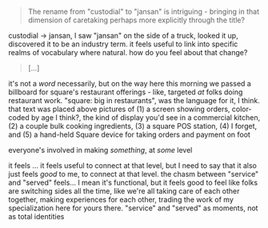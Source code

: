 > The rename from "custodial" to "jansan" is intriguing - bringing in that dimension of caretaking perhaps more explicitly through the title?

custodial -> jansan, I saw "jansan" on the side of a truck, looked it up, discovered it to be an industry term. it feels useful to link into specific realms of vocabulary where natural. how do you feel about that change?

> [...]

it's not a *word* necessarily, but on the way here this morning we passed a billboard for square's restaurant offerings - like, targeted *at* folks doing restaurant work. "square: big in restaurants", was the language for it, I think. that text was placed above pictures of (1) a screen showing orders, color-coded by age I think?, the kind of display you'd see in a commercial kitchen, (2) a couple bulk cooking ingredients, (3) a square POS station, (4) I forget, and (5) a hand-held Square device for taking orders and payment on foot

everyone's involved in making *something*, at *some* level

it feels ... it feels useful to connect at that level, but I need to say that it also just feels *good* to me, to connect at that level. the chasm between "service" and "served" feels... I mean it's functional, but it feels good to feel like folks are switching sides all the time, like we're all taking care of each other together, making experiences for each other, trading the work of my specialization here for yours there. "service" and "served" as moments, not as total identities

